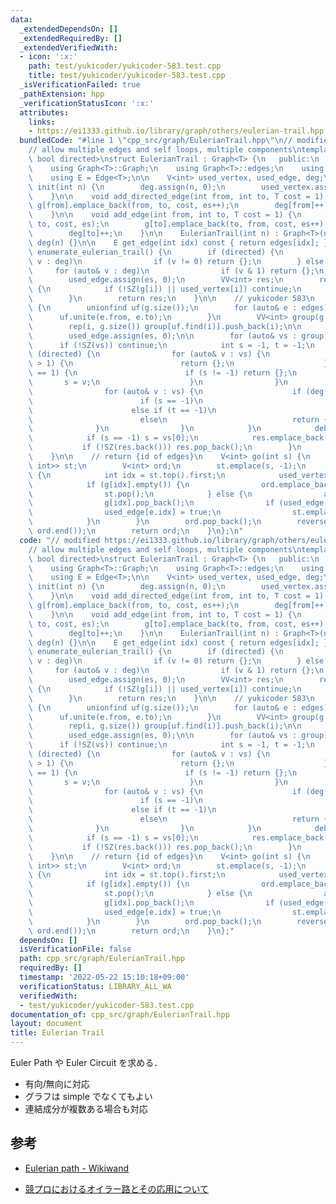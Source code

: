 ```yaml
---
data:
  _extendedDependsOn: []
  _extendedRequiredBy: []
  _extendedVerifiedWith:
  - icon: ':x:'
    path: test/yukicoder/yukicoder-583.test.cpp
    title: test/yukicoder/yukicoder-583.test.cpp
  _isVerificationFailed: true
  _pathExtension: hpp
  _verificationStatusIcon: ':x:'
  attributes:
    links:
    - https://ei1333.github.io/library/graph/others/eulerian-trail.hpp
  bundledCode: "#line 1 \"cpp_src/graph/EulerianTrail.hpp\"\n// modified https://ei1333.github.io/library/graph/others/eulerian-trail.hpp\n\
    // allow multiple edges and self loops, multiple components\ntemplate <class T,\
    \ bool directed>\nstruct EulerianTrail : Graph<T> {\n   public:\n    using Graph<T>::g;\n\
    \    using Graph<T>::Graph;\n    using Graph<T>::edges;\n    using Graph<T>::es;\n\
    \    using E = Edge<T>;\n\n    V<int> used_vertex, used_edge, deg;\n\n    void\
    \ init(int n) {\n        deg.assign(n, 0);\n        used_vertex.assign(n, 0);\n\
    \    }\n\n    void add_directed_edge(int from, int to, T cost = 1) {\n       \
    \ g[from].emplace_back(from, to, cost, es++);\n        deg[from]++;\n        deg[to]--;\n\
    \    }\n\n    void add_edge(int from, int to, T cost = 1) {\n        g[from].emplace_back(from,\
    \ to, cost, es);\n        g[to].emplace_back(to, from, cost, es++);\n        deg[from]++;\n\
    \        deg[to]++;\n    }\n\n    EulerianTrail(int n) : Graph<T>(n), used_vertex(n),\
    \ deg(n) {}\n\n    E get_edge(int idx) const { return edges[idx]; }\n\n    VV<int>\
    \ enumerate_eulerian_trail() {\n        if (directed) {\n            for (auto&\
    \ v : deg)\n                if (v != 0) return {};\n        } else {\n       \
    \     for (auto& v : deg)\n                if (v & 1) return {};\n        }\n\
    \        used_edge.assign(es, 0);\n        VV<int> res;\n        rep(i, g.size())\
    \ {\n            if (!SZ(g[i]) || used_vertex[i]) continue;\n            res.push_back(go(i));\n\
    \        }\n        return res;\n    }\n\n    // yukicoder 583\n    VV<int> enumerate_semi_eulerian_trail()\
    \ {\n        unionfind uf(g.size());\n        for (auto& e : edges) {\n      \
    \      uf.unite(e.from, e.to);\n        }\n        VV<int> group(g.size());\n\
    \        rep(i, g.size()) group[uf.find(i)].push_back(i);\n\n        VV<int> res;\n\
    \        used_edge.assign(es, 0);\n\n        for (auto& vs : group) {\n      \
    \      if (!SZ(vs)) continue;\n            int s = -1, t = -1;\n            if\
    \ (directed) {\n                for (auto& v : vs) {\n                    if (abs(deg[v])\
    \ > 1) {\n                        return {};\n                    } else if (deg[v]\
    \ == 1) {\n                        if (s != -1) return {};\n                 \
    \       s = v;\n                    }\n                }\n            } else {\n\
    \                for (auto& v : vs) {\n                    if (deg[v] & 1) {\n\
    \                        if (s == -1)\n                            s = v;\n  \
    \                      else if (t == -1)\n                            t = v;\n\
    \                        else\n                            return {};\n      \
    \              }\n                }\n            }\n            debug(s, t);\n\
    \            if (s == -1) s = vs[0];\n            res.emplace_back(go(s));\n \
    \           if (!SZ(res.back())) res.pop_back();\n        }\n        return res;\n\
    \    }\n\n    // return {id of edges}\n    V<int> go(int s) {\n        stack<pair<int,\
    \ int>> st;\n        V<int> ord;\n        st.emplace(s, -1);\n        while (!st.empty())\
    \ {\n            int idx = st.top().first;\n            used_vertex[idx] = true;\n\
    \            if (g[idx].empty()) {\n                ord.emplace_back(st.top().second);\n\
    \                st.pop();\n            } else {\n                auto e = g[idx].back();\n\
    \                g[idx].pop_back();\n                if (used_edge[e.idx]) continue;\n\
    \                used_edge[e.idx] = true;\n                st.emplace(e.to, e.idx);\n\
    \            }\n        }\n        ord.pop_back();\n        reverse(ord.begin(),\
    \ ord.end());\n        return ord;\n    }\n};\n"
  code: "// modified https://ei1333.github.io/library/graph/others/eulerian-trail.hpp\n\
    // allow multiple edges and self loops, multiple components\ntemplate <class T,\
    \ bool directed>\nstruct EulerianTrail : Graph<T> {\n   public:\n    using Graph<T>::g;\n\
    \    using Graph<T>::Graph;\n    using Graph<T>::edges;\n    using Graph<T>::es;\n\
    \    using E = Edge<T>;\n\n    V<int> used_vertex, used_edge, deg;\n\n    void\
    \ init(int n) {\n        deg.assign(n, 0);\n        used_vertex.assign(n, 0);\n\
    \    }\n\n    void add_directed_edge(int from, int to, T cost = 1) {\n       \
    \ g[from].emplace_back(from, to, cost, es++);\n        deg[from]++;\n        deg[to]--;\n\
    \    }\n\n    void add_edge(int from, int to, T cost = 1) {\n        g[from].emplace_back(from,\
    \ to, cost, es);\n        g[to].emplace_back(to, from, cost, es++);\n        deg[from]++;\n\
    \        deg[to]++;\n    }\n\n    EulerianTrail(int n) : Graph<T>(n), used_vertex(n),\
    \ deg(n) {}\n\n    E get_edge(int idx) const { return edges[idx]; }\n\n    VV<int>\
    \ enumerate_eulerian_trail() {\n        if (directed) {\n            for (auto&\
    \ v : deg)\n                if (v != 0) return {};\n        } else {\n       \
    \     for (auto& v : deg)\n                if (v & 1) return {};\n        }\n\
    \        used_edge.assign(es, 0);\n        VV<int> res;\n        rep(i, g.size())\
    \ {\n            if (!SZ(g[i]) || used_vertex[i]) continue;\n            res.push_back(go(i));\n\
    \        }\n        return res;\n    }\n\n    // yukicoder 583\n    VV<int> enumerate_semi_eulerian_trail()\
    \ {\n        unionfind uf(g.size());\n        for (auto& e : edges) {\n      \
    \      uf.unite(e.from, e.to);\n        }\n        VV<int> group(g.size());\n\
    \        rep(i, g.size()) group[uf.find(i)].push_back(i);\n\n        VV<int> res;\n\
    \        used_edge.assign(es, 0);\n\n        for (auto& vs : group) {\n      \
    \      if (!SZ(vs)) continue;\n            int s = -1, t = -1;\n            if\
    \ (directed) {\n                for (auto& v : vs) {\n                    if (abs(deg[v])\
    \ > 1) {\n                        return {};\n                    } else if (deg[v]\
    \ == 1) {\n                        if (s != -1) return {};\n                 \
    \       s = v;\n                    }\n                }\n            } else {\n\
    \                for (auto& v : vs) {\n                    if (deg[v] & 1) {\n\
    \                        if (s == -1)\n                            s = v;\n  \
    \                      else if (t == -1)\n                            t = v;\n\
    \                        else\n                            return {};\n      \
    \              }\n                }\n            }\n            debug(s, t);\n\
    \            if (s == -1) s = vs[0];\n            res.emplace_back(go(s));\n \
    \           if (!SZ(res.back())) res.pop_back();\n        }\n        return res;\n\
    \    }\n\n    // return {id of edges}\n    V<int> go(int s) {\n        stack<pair<int,\
    \ int>> st;\n        V<int> ord;\n        st.emplace(s, -1);\n        while (!st.empty())\
    \ {\n            int idx = st.top().first;\n            used_vertex[idx] = true;\n\
    \            if (g[idx].empty()) {\n                ord.emplace_back(st.top().second);\n\
    \                st.pop();\n            } else {\n                auto e = g[idx].back();\n\
    \                g[idx].pop_back();\n                if (used_edge[e.idx]) continue;\n\
    \                used_edge[e.idx] = true;\n                st.emplace(e.to, e.idx);\n\
    \            }\n        }\n        ord.pop_back();\n        reverse(ord.begin(),\
    \ ord.end());\n        return ord;\n    }\n};"
  dependsOn: []
  isVerificationFile: false
  path: cpp_src/graph/EulerianTrail.hpp
  requiredBy: []
  timestamp: '2022-05-22 15:10:18+09:00'
  verificationStatus: LIBRARY_ALL_WA
  verifiedWith:
  - test/yukicoder/yukicoder-583.test.cpp
documentation_of: cpp_src/graph/EulerianTrail.hpp
layout: document
title: Eulerian Trail
---
```


Euler Path や Euler Circuit を求める．

- 有向/無向に対応
- グラフは simple でなくてもよい
- 連結成分が複数ある場合も対応

## 参考

- [Eulerian path - Wikiwand](https://www.wikiwand.com/en/Eulerian_path#/Hierholzer.27s_algorithm)

- [競プロにおけるオイラー路とその応用について](https://kokiymgch.hatenablog.com/entry/2017/12/07/193238)